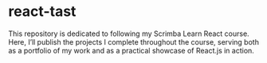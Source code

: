 # react-tast
This repository is dedicated to following my Scrimba Learn React course. Here, I’ll publish the projects I complete throughout the course, serving both as a portfolio of my work and as a practical showcase of React.js in action.
